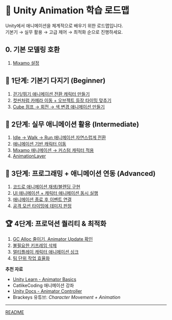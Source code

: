 # 🎯 Unity Animation 학습 로드맵

Unity에서 애니메이션을 체계적으로 배우기 위한 로드맵입니다.  
기본기 → 실무 활용 → 고급 제어 → 최적화 순으로 진행하세요.

## 0. 기본 모델링 호환 
1. [Mixamo 설정](./Document/Setting_Mixamo.md)

## 🏁 1단계: 기본기 다지기 (Beginner)

1. [걷기/뛰기 애니메이션 전환 캐릭터 만들기](./Document/Beginner.md)
2. [컷씬처럼 카메라 이동 + 오브젝트 등장 타이밍 맞추기](./Document/Beginner2.md)
3. [Cube 점프 → 회전 → 색 변경 애니메이션 만들기](./Document/Beginner3.md)


## 🚀 2단계: 실무 애니메이션 활용 (Intermediate)
1. [Idle → Walk → Run 애니메이션 자연스럽게 전환](./Document/Intermediate1.md)
2. [애니메이션 기반 캐릭터 이동](./Document/Intermediate2.md)
3. [Mixamo 애니메이션 → 커스텀 캐릭터 적용](./Document/Intermediate3.md)
4. [AnimationLayer](./Document/Intermediate4.md)

## 🧠 3단계: 프로그래밍 + 애니메이션 연동 (Advanced)
1. [코드로 애니메이션 재생/블렌딩 구현](./Document/Advanced1.md)
2. [UI 애니메이션 + 캐릭터 애니메이션 동시 실행](./Document/Advanced2.md)
3. [애니메이션 종료 후 이벤트 연결](./Document/Advanced3.md)
4. [공격 모션 타이밍에 데미지 판정](./Document/Advanced4.md)

## 🏆 4단계: 프로덕션 퀄리티 & 최적화
1. [GC Alloc 줄이기, Animator Update 확인](./Document/Optimize1.md)
2. [불필요한 키프레임 삭제](./Document/Optimize2.md)
3. [멀티플레이 캐릭터 애니메이션 싱크](./Document/Optimize3.md)
4. [팀 단위 작업 효율화](./Document/Optimize4.md)


**추천 자료**
- [Unity Learn - Animator Basics](https://learn.unity.com/project/animator)
- CatlikeCoding 애니메이션 강좌
- [Unity Docs - Animator Controller](https://docs.unity3d.com/Manual/Animator.html)
- Brackeys 유튜브: *Character Movement + Animation*
---

[README](../README.md)